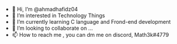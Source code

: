 - 👋 Hi, I’m @ahmadhafidz04
- 👀 I’m interested in Technology Things
- 🌱 I’m currently learning C language and Frond-end development
- 💞️ I’m looking to collaborate on ...
- 📫 How to reach me , you can dm me on discord, Math3k#4779

<!---
ahmadhafidz04/ahmadhafidz04 is a ✨ special ✨ repository because its `README.md` (this file) appears on your GitHub profile.
You can click the Preview link to take a look at your changes.
--->
